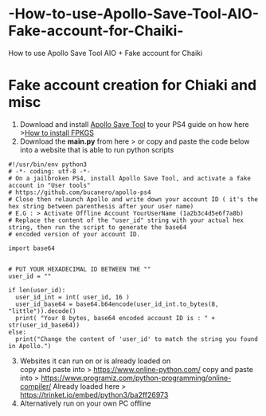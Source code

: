 # -How-to-use-Apollo-Save-Tool-AIO-Fake-account-for-Chaiki-
 How to use Apollo Save Tool AIO + Fake account for Chaiki 

# Fake account creation for Chiaki and misc   
1. Download and install [Apollo Save Tool](https://pkg-zone.com/details/APOL00004) to your PS4 guide on how here >[How to install FPKGS](https://github.com/DrYenyen/How-To-Install-PS4-FPKGS)     
2. Download the **main.py** from here >    or copy and paste the code below into a website that is able to run python scripts    
```
#!/usr/bin/env python3
# -*- coding: utf-8 -*-
# On a jailbroken PS4, install Apollo Save Tool, and activate a fake account in "User tools"
# https://github.com/bucanero/apollo-ps4
# Close then relaunch Apollo and write down your account ID ( it's the hex string between parenthesis after your user name)
# E.G : > Activate Offline Account YourUserName (1a2b3c4d5e6f7a8b)
# Replace the content of the "user_id" string with your actual hex string, then run the script to generate the base64
# encoded version of your account ID.

import base64


# PUT YOUR HEXADECIMAL ID BETWEEN THE ""
user_id = "" 

if len(user_id):
  user_id_int = int( user_id, 16 )
  user_id_base64 = base64.b64encode(user_id_int.to_bytes(8, "little")).decode()
  print( "Your 8 bytes, base64 encoded account ID is : " + str(user_id_base64))
else:
  print("Change the content of 'user_id' to match the string you found in Apollo.")
```  
3. Websites it can run on or is already loaded on    
copy and paste into > https://www.online-python.com/ 
copy and paste into > https://www.programiz.com/python-programming/online-compiler/
Already loaded here > https://trinket.io/embed/python3/ba2ff26973
4. Alternatively run on your own PC offline

